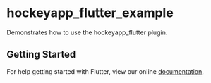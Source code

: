 # hockeyapp_flutter_example

Demonstrates how to use the hockeyapp_flutter plugin.

## Getting Started

For help getting started with Flutter, view our online
[documentation](https://flutter.io/).
